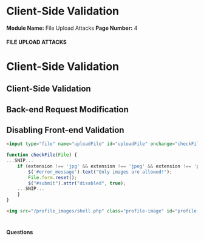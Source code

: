 <!--
 // Platform: Academy
// URL: https://academy.hackthebox.com/module/136/section/1280
// Platform Version: V1
// Module ID: 136
// Module Name: File Upload Attacks
// Module Difficulty: Medium
// Section ID: 1280
// Section Title: Client-Side Validation
// Page Title: Hack The Box - Academy
// Page Number: 4
-->

# Client-Side Validation

**Module Name:** File Upload Attacks **Page Number:** 4

#### 

#### FILE UPLOAD ATTACKS

# Client-Side Validation

## Client-Side Validation

## Back-end Request Modification

## Disabling Front-end Validation

``` html
<input type="file" name="uploadFile" id="uploadFile" onchange="checkFile(this)" accept=".jpg,.jpeg,.png">
```

``` javascript
function checkFile(File) {
...SNIP...
    if (extension !== 'jpg' && extension !== 'jpeg' && extension !== 'png') {
        $('#error_message').text("Only images are allowed!");
        File.form.reset();
        $("#submit").attr("disabled", true);
    ...SNIP...
    }
}
```

``` html
<img src="/profile_images/shell.php" class="profile-image" id="profile-image">
```

# 

# 

#### Questions

####